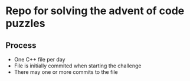 # Repo for solving the advent of code puzzles

## Process
* One C++ file per day
* File is initially commited when starting the challenge
* There may one or more commits to the file

